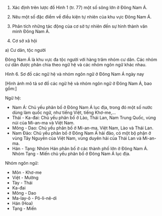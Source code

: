1. Xác định trên lược đồ Hình 1 (tr. 77) một số sông lớn ở Đông Nam Á.
2. Nêu một số đặc điểm về điều kiện tự nhiên của khu vực Đông Nam Á.
3. Phân tích những tác động của cơ sở tự nhiên đến sự hình thành văn minh Đông Nam Á.

2. Cơ sở xã hội

a) Cư dân, tộc người

Đông Nam Á là khu vực đa tộc người với hàng trăm nhóm cư dân. Các nhóm cư dân được phân chia theo ngữ hệ và các nhóm ngôn ngữ khác nhau.

Hình 6. Sơ đồ các ngữ hệ và nhóm ngôn ngữ ở Đông Nam Á ngày nay

[Hình ảnh mô tả sơ đồ các ngữ hệ và nhóm ngôn ngữ ở Đông Nam Á, bao gồm:]

Ngữ hệ:
- Nam Á: Chủ yếu phân bố ở Đông Nam Á lục địa, trong đó một số nước dùng làm quốc ngữ, như tiếng Việt, tiếng Khơ-me,...
- Thái - Ka-đai: Chủ yếu phân bố ở Lào, Thái Lan, Nam Trung Quốc, vùng núi của Mi-an-ma và Việt Nam.
- Mông - Dao: Chủ yếu phân bố ở Mi-an-ma, Việt Nam, Lào và Thái Lan.
- Nam Đảo: Chủ yếu phân bố ở Đông Nam Á hải đảo, có một bộ phận ở vùng Tây Nguyên của Việt Nam, vùng duyên hải của Thái Lan và Mi-an-ma.
- Hán - Tạng: Nhóm Hán phân bố ở các thành phố lớn ở Đông Nam Á. Nhóm Tạng - Miến chủ yếu phân bố ở Đông Nam Á lục địa.

Nhóm ngôn ngữ:
- Môn - Khơ-me
- Việt - Mường
- Tày - Thái
- Ka-đai
- Mông - Dao
- Ma-lay-ô - Pô-li-nê-di
- Hán (Hoa)
- Tạng - Miến